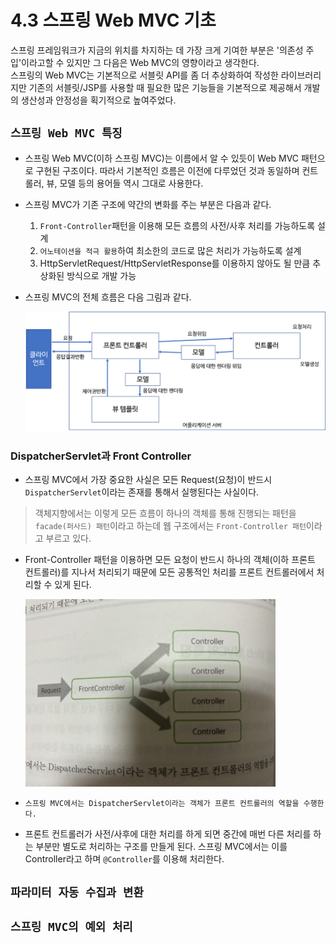 # 4.3 스프링 Web MVC 기초

스프링 프레임워크가 지금의 위치를 차지하는 데 가장 크게 기여한 부분은 '의존성 주입'이라고할 수 있지만 그 다음은
Web MVC의 영향이라고 생각한다.<br>
스프링의 Web MVC는 기본적으로 서블릿 API를 좀 더 추상화하여 작성한 라이브러리지만 기존의 서블릿/JSP를 사용할 때
필요한 많은 기능들을 기본적으로 제공해서 개발의 생산성과 안정성을 획기적으로 높여주었다.

## `스프링 Web MVC 특징`
- 스프링 Web MVC(이하 스프링 MVC)는 이름에서 알 수 있듯이 Web MVC 패턴으로 구현된 구조이다. 따라서 기본적인
흐름은 이전에 다루었던 것과 동일하며 컨트롤러, 뷰, 모델 등의 용어들 역시 그대로 사용한다.
- 스프링 MVC가 기존 구조에 약간의 변화를 주는 부분은 다음과 같다.
  1. `Front-Controller`패턴을 이용해 모든 흐름의 사전/사후 처리를 가능하도록 설계
  2. `어노테이션을 적극 활용`하여 최소한의 코드로 많은 처리가 가능하도록 설계
  3. HttpServletRequest/HttpServletResponse를 이용하지 않아도 될 만큼 추상화된 방식으로 개발 가능
- 스프링 MVC의 전체 흐름은 다음 그림과 같다.

  <img src="../img/4-3-1.png">

### DispatcherServlet과 Front Controller
- 스프링 MVC에서 가장 중요한 사실은 모든 Request(요청)이 반드시 `DispatcherServlet`이라는 존재를 통해서
실행된다는 사실이다.

> 객체지향에서는 이렇게 모든 흐름이 하나의 객체를 통해 진행되는 패턴을 `facade(퍼사드) 패턴`이라고 하는데
> 웹 구조에서는 `Front-Controller 패턴`이라고 부르고 있다.

- Front-Controller 패턴을 이용하면 모든 요청이 반드시 하나의 객체(이하 프론트 컨트롤러)를 지나서 처리되기 때문에
모든 공통적인 처리를 프론트 컨트롤러에서 처리할 수 있게 된다.

  <img src="../img/4-3-2.JPG" width="400">

- `스프링 MVC에서는 DispatcherServlet이라는 객체가 프론트 컨트롤러의 역할을 수행한다.`
- 프론트 컨트롤러가 사전/사후에 대한 처리를 하게 되면 중간에 매번 다른 처리를 하는 부분만 별도로 처리하는 구조를
만들게 된다. 스프링 MVC에서는 이를 Controller라고 하며 `@Controller`를 이용해 처리한다.




## `파라미터 자동 수집과 변환`
## `스프링 MVC의 예외 처리`

